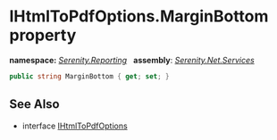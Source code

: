 # IHtmlToPdfOptions.MarginBottom property
**namespace:** *[Serenity.Reporting](../../README.md#serenity.reporting-namespace)*   **assembly**: *[Serenity.Net.Services](../../README.md)*

```csharp
public string MarginBottom { get; set; }
```

## See Also

* interface [IHtmlToPdfOptions](../IHtmlToPdfOptions.md)